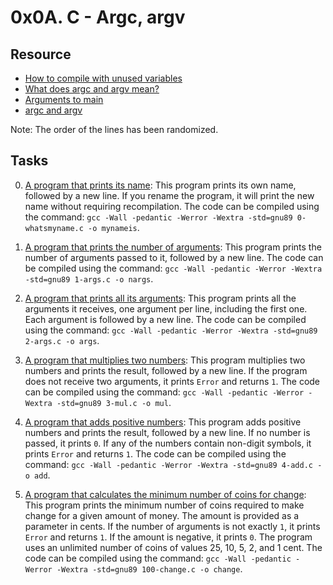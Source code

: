 # 0x0A. C - Argc, argv

## Resource

- [How to compile with unused variables](https://www.google.com/webhp?q=unused+variable+C)
- [What does argc and argv mean?](https://www.youtube.com/watch?v=aP1ijjeZc24)
- [Arguments to main](https://publications.gbdirect.co.uk//c_book/chapter10/arguments_to_main.html)
- [argc and argv](http://crasseux.com/books/ctutorial/argc-and-argv.html)

Note: The order of the lines has been randomized.
## Tasks

0. [A program that prints its name](./0-whatsmyname.c): This program prints its own name, followed by a new line. If you rename the program, it will print the new name without requiring recompilation. The code can be compiled using the command: `gcc -Wall -pedantic -Werror -Wextra -std=gnu89 0-whatsmyname.c -o mynameis`.

1. [A program that prints the number of arguments](./1-args.c): This program prints the number of arguments passed to it, followed by a new line. The code can be compiled using the command: `gcc -Wall -pedantic -Werror -Wextra -std=gnu89 1-args.c -o nargs`.

2. [A program that prints all its arguments](./2-args.c): This program prints all the arguments it receives, one argument per line, including the first one. Each argument is followed by a new line. The code can be compiled using the command: `gcc -Wall -pedantic -Werror -Wextra -std=gnu89 2-args.c -o args`.

3. [A program that multiplies two numbers](./3-mul.c): This program multiplies two numbers and prints the result, followed by a new line. If the program does not receive two arguments, it prints `Error` and returns `1`. The code can be compiled using the command: `gcc -Wall -pedantic -Werror -Wextra -std=gnu89 3-mul.c -o mul`.

4. [A program that adds positive numbers](./4-add.c): This program adds positive numbers and prints the result, followed by a new line. If no number is passed, it prints `0`. If any of the numbers contain non-digit symbols, it prints `Error` and returns `1`. The code can be compiled using the command: `gcc -Wall -pedantic -Werror -Wextra -std=gnu89 4-add.c -o add`.

5. [A program that calculates the minimum number of coins for change](./100-change.c): This program prints the minimum number of coins required to make change for a given amount of money. The amount is provided as a parameter in cents. If the number of arguments is not exactly `1`, it prints `Error` and returns `1`. If the amount is negative, it prints `0`. The program uses an unlimited number of coins of values 25, 10, 5, 2, and 1 cent. The code can be compiled using the command: `gcc -Wall -pedantic -Werror -Wextra -std=gnu89 100-change.c -o change`.